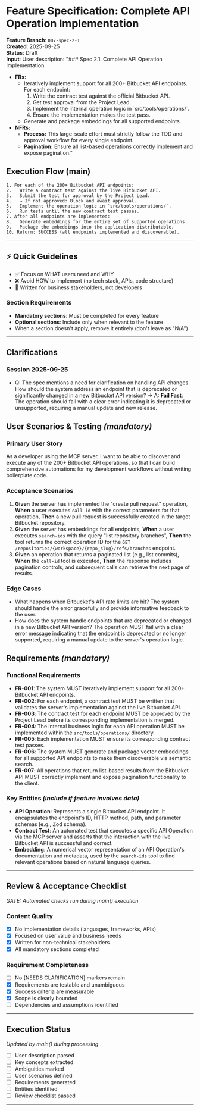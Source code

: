 # Feature Specification: Complete API Operation Implementation

**Feature Branch**: `007-spec-2-1`  
**Created**: 2025-09-25  
**Status**: Draft  
**Input**: User description: "### Spec 2.1: Complete API Operation Implementation
*   **FRs:**
    *   Iteratively implement support for all 200+ Bitbucket API endpoints. For each endpoint:
        1.  Write the contract test against the official Bitbucket API.
        2.  Get test approval from the Project Lead.
        3.  Implement the internal operation logic in \`src/tools/operations/\`.
        4.  Ensure the implementation makes the test pass.
    *   Generate and package embeddings for all supported endpoints.
*   **NFRs:**
    *   **Process:** This large-scale effort must strictly follow the TDD and approval workflow for every single endpoint.
    *   **Pagination:** Ensure all list-based operations correctly implement and expose pagination."

## Execution Flow (main)
```
1. For each of the 200+ Bitbucket API endpoints:
2.   Write a contract test against the live Bitbucket API.
3.   Submit the test for approval by the Project Lead.
4.   → If not approved: Block and await approval.
5.   Implement the operation logic in `src/tools/operations/`.
6.   Run tests until the new contract test passes.
7. After all endpoints are implemented:
8.   Generate embeddings for the entire set of supported operations.
9.   Package the embeddings into the application distributable.
10. Return: SUCCESS (all endpoints implemented and discoverable).
```

---

## ⚡ Quick Guidelines
- ✅ Focus on WHAT users need and WHY
- ❌ Avoid HOW to implement (no tech stack, APIs, code structure)
- 👥 Written for business stakeholders, not developers

### Section Requirements
- **Mandatory sections**: Must be completed for every feature
- **Optional sections**: Include only when relevant to the feature
- When a section doesn't apply, remove it entirely (don't leave as "N/A")

---

## Clarifications

### Session 2025-09-25
- Q: The spec mentions a need for clarification on handling API changes. How should the system address an endpoint that is deprecated or significantly changed in a new Bitbucket API version? → A: **Fail Fast**: The operation should fail with a clear error indicating it is deprecated or unsupported, requiring a manual update and new release.

## User Scenarios & Testing *(mandatory)*

### Primary User Story
As a developer using the MCP server, I want to be able to discover and execute any of the 200+ Bitbucket API operations, so that I can build comprehensive automations for my development workflows without writing boilerplate code.

### Acceptance Scenarios
1. **Given** the server has implemented the "create pull request" operation, **When** a user executes `call-id` with the correct parameters for that operation, **Then** a new pull request is successfully created in the target Bitbucket repository.
2. **Given** the server has embeddings for all endpoints, **When** a user executes `search-ids` with the query "list repository branches", **Then** the tool returns the correct operation ID for the `GET /repositories/{workspace}/{repo_slug}/refs/branches` endpoint.
3. **Given** an operation that returns a paginated list (e.g., list commits), **When** the `call-id` tool is executed, **Then** the response includes pagination controls, and subsequent calls can retrieve the next page of results.

### Edge Cases
- What happens when Bitbucket's API rate limits are hit? The system should handle the error gracefully and provide informative feedback to the user.
- How does the system handle endpoints that are deprecated or changed in a new Bitbucket API version? The operation MUST fail with a clear error message indicating that the endpoint is deprecated or no longer supported, requiring a manual update to the server's operation logic.

## Requirements *(mandatory)*

### Functional Requirements
- **FR-001**: The system MUST iteratively implement support for all 200+ Bitbucket API endpoints.
- **FR-002**: For each endpoint, a contract test MUST be written that validates the server's implementation against the live Bitbucket API.
- **FR-003**: The contract test for each endpoint MUST be approved by the Project Lead before its corresponding implementation is merged.
- **FR-004**: The internal business logic for each API operation MUST be implemented within the `src/tools/operations/` directory.
- **FR-005**: Each implementation MUST ensure its corresponding contract test passes.
- **FR-006**: The system MUST generate and package vector embeddings for all supported API endpoints to make them discoverable via semantic search.
- **FR-007**: All operations that return list-based results from the Bitbucket API MUST correctly implement and expose pagination functionality to the client.

### Key Entities *(include if feature involves data)*
- **API Operation**: Represents a single Bitbucket API endpoint. It encapsulates the endpoint's ID, HTTP method, path, and parameter schemas (e.g., Zod schema).
- **Contract Test**: An automated test that executes a specific API Operation via the MCP server and asserts that the interaction with the live Bitbucket API is successful and correct.
- **Embedding**: A numerical vector representation of an API Operation's documentation and metadata, used by the `search-ids` tool to find relevant operations based on natural language queries.

---

## Review & Acceptance Checklist
*GATE: Automated checks run during main() execution*

### Content Quality
- [X] No implementation details (languages, frameworks, APIs)
- [X] Focused on user value and business needs
- [X] Written for non-technical stakeholders
- [X] All mandatory sections completed

### Requirement Completeness
- [ ] No [NEEDS CLARIFICATION] markers remain
- [X] Requirements are testable and unambiguous  
- [X] Success criteria are measurable
- [X] Scope is clearly bounded
- [ ] Dependencies and assumptions identified

---

## Execution Status
*Updated by main() during processing*

- [ ] User description parsed
- [ ] Key concepts extracted
- [ ] Ambiguities marked
- [ ] User scenarios defined
- [ ] Requirements generated
- [ ] Entities identified
- [ ] Review checklist passed

---
